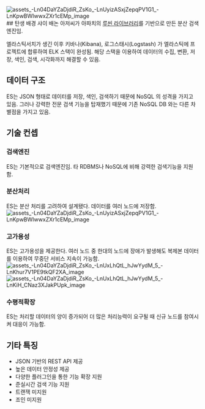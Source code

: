 ![assets_-Ln04DaYZaDjdiR_ZsKo_-LnUyizASxjZepqPV1G1_-LnKpwBWIwwxZXr1cEMp_image](https://github.com/ChoSeyoung/TIL/assets/42459067/f14be9dd-6872-4bf2-bb02-a4187c989842)## 탄생 배경
샤이 배논 아저씨가 아파치의 [루씬 라이브러리](https://github.com/ChoSeyoung/TIL/blob/main/%EC%97%98%EB%9D%BC%EC%8A%A4%ED%8B%B1%EC%84%9C%EC%B9%98%20%EB%B0%94%EC%9D%B4%EB%B8%94/ref/%EB%A3%A8%EC%94%AC%20%EB%9D%BC%EC%9D%B4%EB%B8%8C%EB%9F%AC%EB%A6%AC%EA%B0%80%20%EB%AD%90%EC%97%90%EC%9A%94%3F.md)를 기반으로 만든 분산 검색엔진임.

엘라스틱서치가 생긴 이후 키바나(Kibana), 로그스태시(Logstash) 가 엘라스틱에 프로젝트에 합류하여 ELK 스택이 완성됨.
해당 스택을 이용하여 데이터의 수집, 변환, 저장, 색인, 검색, 시각화까지 해결할 수 있음.

## 데이터 구조
ES는 JSON 형태로 데이터를 저장, 색인, 검색하기 때문에 NoSQL 의 성격을 가지고 있음.
그러나 강력한 전문 검색 기능을 탑재했기 때문에 기존 NoSQL DB 와는 다른 차별점을 가지고 있음.

## 기술 컨셉
### 검색엔진
ES는 기본적으로 검색엔진임. 타 RDBMS나 NoSQL에 비해 강력한 검색기능을 지원함.

### 분산처리
ES는 분산 처리를 고려하여 설계됐다. 데이터를 여러 노드에 저장함.
![assets_-Ln04DaYZaDjdiR_ZsKo_-LnUyizASxjZepqPV1G1_-LnKpwBWIwwxZXr1cEMp_image](https://github.com/ChoSeyoung/TIL/assets/42459067/9ff38ac0-346e-418a-8593-953e759af13e)

### 고가용성
ES는 고가용성을 제공한다. 여러 노드 중 한대의 노드에 장애가 발생해도 복제본 데이터를 이용하여 무중단 서비스 지속이 가능함.
![assets_-Ln04DaYZaDjdiR_ZsKo_-LnUxLhQtL_hJwYydM_5_-LnKhur7V1PE9tkQF2XA_image](https://github.com/ChoSeyoung/TIL/assets/42459067/e0171af6-270b-4bab-8379-a02f92e96764)
![assets_-Ln04DaYZaDjdiR_ZsKo_-LnUxLhQtL_hJwYydM_5_-LnKiH_CNaz3XJakPUpk_image](https://github.com/ChoSeyoung/TIL/assets/42459067/392901e3-01a2-45ee-a132-8f0ef593cb4f)

### 수평적확장
ES는 처리할 데이터의 양이 증가되어 더 많은 처리능력이 요구될 때 신규 노드를 참여시켜 대응이 가능함.

## 기타 특징
- JSON 기반의 REST API 제공
- 높은 데이터 안정성 제공
- 다양한 플러그인을 통한 기능 확장 지원
- 준실시간 검색 기능 지원
- 트랜잭 미지원
- 조인 미지원
